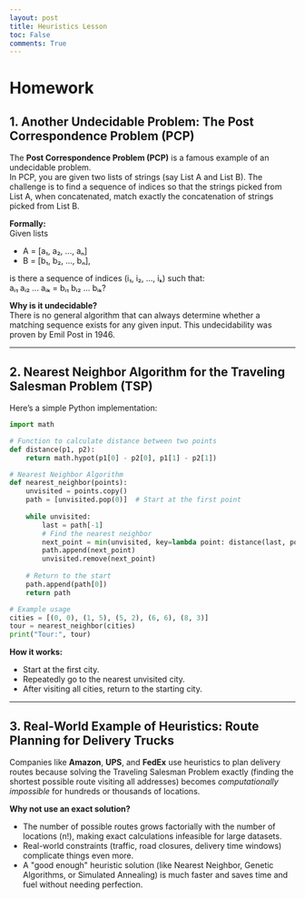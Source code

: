 ```yaml
---
layout: post
title: Heuristics Lesson
toc: False
comments: True
---
```


# Homework

## 1. Another Undecidable Problem: **The Post Correspondence Problem (PCP)**

The **Post Correspondence Problem (PCP)** is a famous example of an undecidable problem.  
In PCP, you are given two lists of strings (say List A and List B). The challenge is to find a sequence of indices so that the strings picked from List A, when concatenated, match exactly the concatenation of strings picked from List B.

**Formally:**  
Given lists
- A = [a₁, a₂, ..., aₙ]  
- B = [b₁, b₂, ..., bₙ],

is there a sequence of indices (i₁, i₂, ..., iₖ) such that:  
aᵢ₁ aᵢ₂ ... aᵢₖ = bᵢ₁ bᵢ₂ ... bᵢₖ?

**Why is it undecidable?**  
There is no general algorithm that can always determine whether a matching sequence exists for any given input. This undecidability was proven by Emil Post in 1946.

---

## 2. Nearest Neighbor Algorithm for the Traveling Salesman Problem (TSP)

Here’s a simple Python implementation:

```python
import math

# Function to calculate distance between two points
def distance(p1, p2):
    return math.hypot(p1[0] - p2[0], p1[1] - p2[1])

# Nearest Neighbor Algorithm
def nearest_neighbor(points):
    unvisited = points.copy()
    path = [unvisited.pop(0)]  # Start at the first point
    
    while unvisited:
        last = path[-1]
        # Find the nearest neighbor
        next_point = min(unvisited, key=lambda point: distance(last, point))
        path.append(next_point)
        unvisited.remove(next_point)
    
    # Return to the start
    path.append(path[0])
    return path

# Example usage
cities = [(0, 0), (1, 5), (5, 2), (6, 6), (8, 3)]
tour = nearest_neighbor(cities)
print("Tour:", tour)
```

**How it works:**
- Start at the first city.
- Repeatedly go to the nearest unvisited city.
- After visiting all cities, return to the starting city.

---

## 3. Real-World Example of Heuristics: **Route Planning for Delivery Trucks**

Companies like **Amazon**, **UPS**, and **FedEx** use heuristics to plan delivery routes because solving the Traveling Salesman Problem exactly (finding the shortest possible route visiting all addresses) becomes *computationally impossible* for hundreds or thousands of locations.

**Why not use an exact solution?**
- The number of possible routes grows factorially with the number of locations (n!), making exact calculations infeasible for large datasets.
- Real-world constraints (traffic, road closures, delivery time windows) complicate things even more.
- A "good enough" heuristic solution (like Nearest Neighbor, Genetic Algorithms, or Simulated Annealing) is much faster and saves time and fuel without needing perfection.
